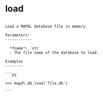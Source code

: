 # load

````{py:method} MapdlDb.load(fname, progress_bar=False)

Load a MAPDL database file in memory.

Parameters:
------------

  *fname*: `str`
  : The file name of the database to load.

Examples
--------

```py

>>> mapdl.db.load('file.db')

```


````